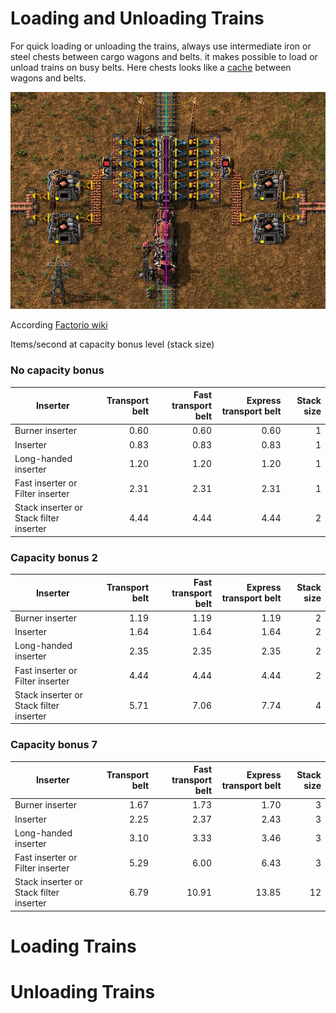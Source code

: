 # Loading and Unloading Trains

For quick loading or unloading the trains, always use intermediate iron or steel chests between cargo wagons and belts. it makes possible to load or unload trains on busy belts. Here chests looks like a [cache](https://en.wikipedia.org/wiki/Cache_(computing)) between wagons and belts.

![Iron or Steel chests](assets/images/LoadingAndUnloadingTrains/img01.png "Iron or Steel chests")

According [Factorio wiki](https://wiki.factorio.com/Inserters)

Items/second at capacity bonus level (stack size)

### No capacity bonus

| Inserter                                  | Transport belt | Fast transport belt | Express transport belt | Stack size | 
|-------------------------------------------|---------------:|--------------------:|-----------------------:|-----------:|
| Burner inserter                           | 0.60           | 0.60                | 0.60                   | 1          | 
| Inserter                                  | 0.83           | 0.83                | 0.83                   | 1          | 
| Long-handed inserter                      | 1.20           | 1.20                | 1.20                   | 1          | 
| Fast inserter or Filter inserter          | 2.31           | 2.31                | 2.31                   | 1          | 
| Stack inserter or Stack filter inserter   | 4.44           | 4.44                | 4.44                   | 2          | 

### Capacity bonus 2

| Inserter                                  | Transport belt | Fast transport belt | Express transport belt | Stack size | 
|-------------------------------------------|---------------:|--------------------:|-----------------------:|-----------:|
| Burner inserter                           | 1.19           | 1.19                | 1.19                   | 2          | 
| Inserter                                  | 1.64           | 1.64                | 1.64                   | 2          | 
| Long-handed inserter                      | 2.35           | 2.35                | 2.35                   | 2          | 
| Fast inserter or Filter inserter          | 4.44           | 4.44                | 4.44                   | 2          | 
| Stack inserter or Stack filter inserter   | 5.71           | 7.06                | 7.74                   | 4          | 

### Capacity bonus 7

| Inserter                                  | Transport belt | Fast transport belt | Express transport belt | Stack size | 
|-------------------------------------------|---------------:|--------------------:|-----------------------:|-----------:|
| Burner inserter                           | 1.67           | 1.73                | 1.70                   | 3          | 
| Inserter                                  | 2.25           | 2.37                | 2.43                   | 3          | 
| Long-handed inserter                      | 3.10           | 3.33                | 3.46                   | 3          | 
| Fast inserter or Filter inserter          | 5.29           | 6.00                | 6.43                   | 3          | 
| Stack inserter or Stack filter inserter   | 6.79           | 10.91               | 13.85                  | 12         | 



# Loading Trains



# Unloading Trains
